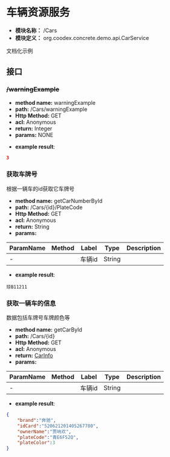 # 车辆资源服务

* **模块名称：** /Cars
* **模块定义：** org.coodex.concrete.demo.api.CarService


文档化示例

## 接口
### <span id="m1">~~/warningExample~~</span>




* **method name:** warningExample
* **path:** /Cars/warningExample
* **Http Method:** GET
* **acl:** Anonymous
* **return:** Integer
* **params:** NONE

- **example result**:
```json
3
```



### <span id="m2">获取车牌号</span>

根据一辆车的id获取它车牌号


* **method name:** getCarNumberById
* **path:** /Cars/{id}/PlateCode
* **Http Method:** GET
* **acl:** Anonymous
* **return:** String
* **params:** 

| ParamName | Method | Label | Type                  | Description |
| --------- | -- | ---- | --------------------- | ------------ |
| - |  | 车辆id | String | 　 |

- **example result**:

```
琼B11211
```



### <span id="m3">获取一辆车的信息</span>

数据包括车牌号车牌颜色等


* **method name:** getCarById
* **path:** /Cars/{id}
* **Http Method:** GET
* **acl:** Anonymous
* **return:** [CarInfo](../pojos/org.coodex.concrete.demo.pojo.CarInfo.md)
* **params:** 

| ParamName | Method | Label | Type                  | Description |
| --------- | -- | ---- | --------------------- | ------------ |
| - |  | 车辆id | String | 　 |

- **example result**:
```json
{
	"brand":"奔驰",
	"idCard":"520621201405267780",
	"ownerName":"贾呐欢",
	"plateCode":"青E6F52Q",
	"plateColor":3
}
```



